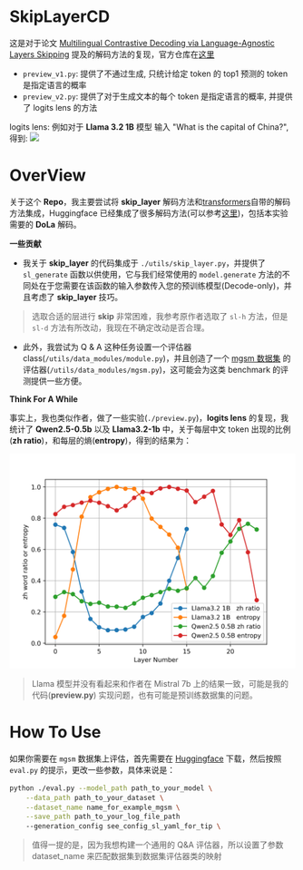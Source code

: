 # SkipLayerCD

这是对于论文 [Multilingual Contrastive Decoding via Language-Agnostic Layers Skipping](https://arxiv.org/abs/2407.10795) 提及的解码方法的复现，官方仓库在[这里](https://github.com/njunlp/skiplayercd)

- `preview_v1.py`: 提供了不通过生成, 只统计给定 token 的 top1 预测的 token 是指定语言的概率
- `preview_v2.py`: 提供了对于生成文本的每个 token 是指定语言的概率, 并提供了 logits lens 的方法

logits lens: 例如对于 **Llama 3.2 1B** 模型 输入 "What is the capital of China?", 得到:
![](https://cdn.nlark.com/yuque/0/2024/png/35455670/1734615084051-bf183dcf-f2d2-4039-aef5-55fd05b0611d.png?x-oss-process=image%2Fformat%2Cwebp%2Fresize%2Cw_526%2Climit_0)


# OverView

关于这个 **Repo**，我主要尝试将 **skip_layer** 解码方法和[transformers](https://github.com/huggingface/transformers)自带的解码方法集成，Huggingface 已经集成了很多解码方法(可以参考[这里](https://huggingface.co/docs/transformers/main/en/generation_strategies#dola-decoding))，包括本实验需要的 **DoLa** 解码。

**一些贡献**

- 我关于 **skip_layer** 的代码集成于 `./utils/skip_layer.py`，并提供了 `sl_generate` 函数以供使用，它与我们经常使用的 `model.generate` 方法的不同处在于您需要在该函数的输入参数传入您的预训练模型(Decode-only)，并且考虑了 **skip_layer** 技巧。

> 选取合适的层进行 **skip** 非常困难，我参考原作者选取了 `sl-h` 方法，但是 `sl-d` 方法有所改动，我现在不确定改动是否合理。

- 此外，我尝试为 Q & A 这种任务设置一个评估器 class(`/utils/data_modules/module.py`)，并且创造了一个 [mgsm 数据集](https://huggingface.co/datasets/juletxara/mgsm) 的评估器(`/utils/data_modules/mgsm.py`)，这可能会为这类 benchmark 的评测提供一些方便。

**Think For A While**

事实上，我也类似作者，做了一些实验(`./preview.py`)，**logits lens** 的复现，我统计了 **Qwen2.5-0.5b** 以及 **Llama3.2-1b** 中，关于每层中文 token 出现的比例(**zh ratio**)，和每层的熵(**entropy**)，得到的结果为：

![](./pic/total.png)


> Llama 模型并没有看起来和作者在 Mistral 7b 上的结果一致，可能是我的代码(**preview.py**) 实现问题，也有可能是预训练数据集的问题。


# How To Use

如果你需要在 `mgsm` 数据集上评估，首先需要在 [Huggingface](https://huggingface.co/datasets/juletxara/mgsm) 下载，然后按照 `eval.py` 的提示，更改一些参数，具体来说是：

```bash
python ./eval.py --model_path path_to_your_model \
    --data_path path_to_your_dataset \
    --dataset_name name_for_example_mgsm \
    --save_path path_to_your_log_file_path
    --generation_config see_config_sl_yaml_for_tip \
```

> 值得一提的是，因为我想构建一个通用的 Q&A 评估器，所以设置了参数 dataset_name 来匹配数据集到数据集评估器类的映射


